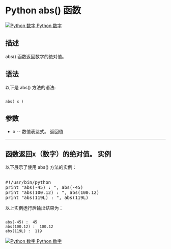 Python  abs() 函数
================

 [![Python 数字](../images/up.gif)
 Python 数字](python-numbers.html)


  描述
--

 abs() 函数返回数字的绝对值。

  语法
--

 以下是 abs() 方法的语法:

 
```

abs( x )

```

  参数
--

  * x -- 数值表达式。
   返回值
---

 函数返回x（数字）的绝对值。  实例
--

  以下展示了使用 abs() 方法的实例： 

  <pre>

#!/usr/bin/python
print "abs(-45) : ", abs(-45)
print "abs(100.12) : ", abs(100.12)
print "abs(119L) : ", abs(119L)
</pre>

  以上实例运行后输出结果为：

 
```

abs(-45) :  45
abs(100.12) :  100.12
abs(119L) :  119

```

 [![Python 数字](../images/up.gif)
 Python 数字](python-numbers.html)
